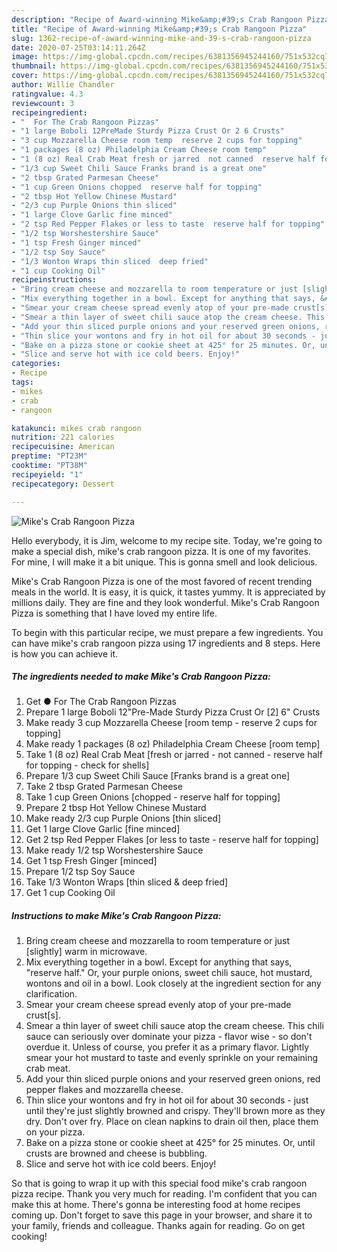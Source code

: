 ```yaml
---
description: "Recipe of Award-winning Mike&amp;#39;s Crab Rangoon Pizza"
title: "Recipe of Award-winning Mike&amp;#39;s Crab Rangoon Pizza"
slug: 1362-recipe-of-award-winning-mike-and-39-s-crab-rangoon-pizza
date: 2020-07-25T03:14:11.264Z
image: https://img-global.cpcdn.com/recipes/6381356945244160/751x532cq70/mikes-crab-rangoon-pizza-recipe-main-photo.jpg
thumbnail: https://img-global.cpcdn.com/recipes/6381356945244160/751x532cq70/mikes-crab-rangoon-pizza-recipe-main-photo.jpg
cover: https://img-global.cpcdn.com/recipes/6381356945244160/751x532cq70/mikes-crab-rangoon-pizza-recipe-main-photo.jpg
author: Willie Chandler
ratingvalue: 4.3
reviewcount: 3
recipeingredient:
- "  For The Crab Rangoon Pizzas"
- "1 large Boboli 12PreMade Sturdy Pizza Crust Or 2 6 Crusts"
- "3 cup Mozzarella Cheese room temp  reserve 2 cups for topping"
- "1 packages (8 oz) Philadelphia Cream Cheese room temp"
- "1 (8 oz) Real Crab Meat fresh or jarred  not canned  reserve half for topping  check for shells"
- "1/3 cup Sweet Chili Sauce Franks brand is a great one"
- "2 tbsp Grated Parmesan Cheese"
- "1 cup Green Onions chopped  reserve half for topping"
- "2 tbsp Hot Yellow Chinese Mustard"
- "2/3 cup Purple Onions thin sliced"
- "1 large Clove Garlic fine minced"
- "2 tsp Red Pepper Flakes or less to taste  reserve half for topping"
- "1/2 tsp Worshestershire Sauce"
- "1 tsp Fresh Ginger minced"
- "1/2 tsp Soy Sauce"
- "1/3 Wonton Wraps thin sliced  deep fried"
- "1 cup Cooking Oil"
recipeinstructions:
- "Bring cream cheese and mozzarella to room temperature or just [slightly] warm in microwave."
- "Mix everything together in a bowl. Except for anything that says, &#34;reserve half.&#34; Or, your purple onions, sweet chili sauce, hot mustard, wontons and oil in a bowl. Look closely at the ingredient section for any clarification."
- "Smear your cream cheese spread evenly atop of your pre-made crust[s]."
- "Smear a thin layer of sweet chili sauce atop the cream cheese. This chili sauce can seriously over dominate your pizza - flavor wise - so don&#39;t overdue it. Unless of course, you prefer it as a primary flavor. Lightly smear your hot mustard to taste and evenly sprinkle on your remaining crab meat."
- "Add your thin sliced purple onions and your reserved green onions, red pepper flakes and mozzarella cheese."
- "Thin slice your wontons and fry in hot oil for about 30 seconds - just until they&#39;re just slightly browned and crispy. They&#39;ll brown more as they dry. Don&#39;t over fry. Place on clean napkins to drain oil then, place them on your pizza."
- "Bake on a pizza stone or cookie sheet at 425° for 25 minutes. Or, until crusts are browned and cheese is bubbling."
- "Slice and serve hot with ice cold beers. Enjoy!"
categories:
- Recipe
tags:
- mikes
- crab
- rangoon

katakunci: mikes crab rangoon 
nutrition: 221 calories
recipecuisine: American
preptime: "PT23M"
cooktime: "PT38M"
recipeyield: "1"
recipecategory: Dessert

---
```



![Mike&#39;s Crab Rangoon Pizza](https://img-global.cpcdn.com/recipes/6381356945244160/751x532cq70/mikes-crab-rangoon-pizza-recipe-main-photo.jpg)

Hello everybody, it is Jim, welcome to my recipe site. Today, we're going to make a special dish, mike&#39;s crab rangoon pizza. It is one of my favorites. For mine, I will make it a bit unique. This is gonna smell and look delicious.

Mike&#39;s Crab Rangoon Pizza is one of the most favored of recent trending meals in the world. It is easy, it is quick, it tastes yummy. It is appreciated by millions daily. They are fine and they look wonderful. Mike&#39;s Crab Rangoon Pizza is something that I have loved my entire life.




To begin with this particular recipe, we must prepare a few ingredients. You can have mike&#39;s crab rangoon pizza using 17 ingredients and 8 steps. Here is how you can achieve it.

<!--inarticleads1-->

##### The ingredients needed to make Mike&#39;s Crab Rangoon Pizza:

1. Get  ● For The Crab Rangoon Pizzas
1. Prepare 1 large Boboli 12&#34;Pre-Made Sturdy Pizza Crust Or [2] 6&#34; Crusts
1. Make ready 3 cup Mozzarella Cheese [room temp - reserve 2 cups for topping]
1. Make ready 1 packages (8 oz) Philadelphia Cream Cheese [room temp]
1. Take 1 (8 oz) Real Crab Meat [fresh or jarred - not canned - reserve half for topping - check for shells]
1. Prepare 1/3 cup Sweet Chili Sauce [Franks brand is a great one]
1. Take 2 tbsp Grated Parmesan Cheese
1. Take 1 cup Green Onions [chopped - reserve half for topping]
1. Prepare 2 tbsp Hot Yellow Chinese Mustard
1. Make ready 2/3 cup Purple Onions [thin sliced]
1. Get 1 large Clove Garlic [fine minced]
1. Get 2 tsp Red Pepper Flakes [or less to taste - reserve half for topping]
1. Make ready 1/2 tsp Worshestershire Sauce
1. Get 1 tsp Fresh Ginger [minced]
1. Prepare 1/2 tsp Soy Sauce
1. Take 1/3 Wonton Wraps [thin sliced &amp; deep fried]
1. Get 1 cup Cooking Oil




<!--inarticleads2-->

##### Instructions to make Mike&#39;s Crab Rangoon Pizza:

1. Bring cream cheese and mozzarella to room temperature or just [slightly] warm in microwave.
1. Mix everything together in a bowl. Except for anything that says, &#34;reserve half.&#34; Or, your purple onions, sweet chili sauce, hot mustard, wontons and oil in a bowl. Look closely at the ingredient section for any clarification.
1. Smear your cream cheese spread evenly atop of your pre-made crust[s].
1. Smear a thin layer of sweet chili sauce atop the cream cheese. This chili sauce can seriously over dominate your pizza - flavor wise - so don&#39;t overdue it. Unless of course, you prefer it as a primary flavor. Lightly smear your hot mustard to taste and evenly sprinkle on your remaining crab meat.
1. Add your thin sliced purple onions and your reserved green onions, red pepper flakes and mozzarella cheese.
1. Thin slice your wontons and fry in hot oil for about 30 seconds - just until they&#39;re just slightly browned and crispy. They&#39;ll brown more as they dry. Don&#39;t over fry. Place on clean napkins to drain oil then, place them on your pizza.
1. Bake on a pizza stone or cookie sheet at 425° for 25 minutes. Or, until crusts are browned and cheese is bubbling.
1. Slice and serve hot with ice cold beers. Enjoy!




So that is going to wrap it up with this special food mike&#39;s crab rangoon pizza recipe. Thank you very much for reading. I'm confident that you can make this at home. There's gonna be interesting food at home recipes coming up. Don't forget to save this page in your browser, and share it to your family, friends and colleague. Thanks again for reading. Go on get cooking!
